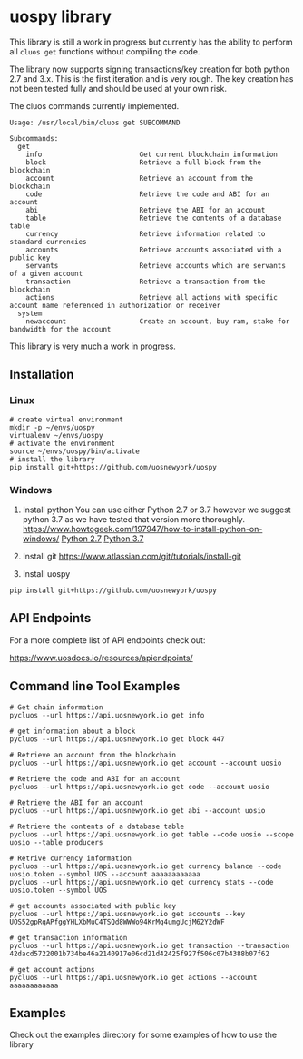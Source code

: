 # uospy library

This library is still a work in progress but currently has the ability to perform all `cluos get` functions without compiling the code.

The library now supports signing transactions/key creation for both python 2.7 and 3.x. This is the first iteration and is very rough. The key creation has not been tested fully and should be used at your own risk.

The cluos commands currently implemented.
```
Usage: /usr/local/bin/cluos get SUBCOMMAND

Subcommands:
  get
    info                        Get current blockchain information
    block                       Retrieve a full block from the blockchain
    account                     Retrieve an account from the blockchain
    code                        Retrieve the code and ABI for an account
    abi                         Retrieve the ABI for an account
    table                       Retrieve the contents of a database table
    currency                    Retrieve information related to standard currencies
    accounts                    Retrieve accounts associated with a public key
    servants                    Retrieve accounts which are servants of a given account
    transaction                 Retrieve a transaction from the blockchain
    actions                     Retrieve all actions with specific account name referenced in authorization or receiver
  system
    newaccount                  Create an account, buy ram, stake for bandwidth for the account
```

This library is very much a work in progress.

## Installation

### Linux
```
# create virtual environment
mkdir -p ~/envs/uospy
virtualenv ~/envs/uospy
# activate the environment
source ~/envs/uospy/bin/activate
# install the library
pip install git+https://github.com/uosnewyork/uospy
```

### Windows

1. Install python
You can use either Python 2.7 or 3.7 however we suggest python 3.7 as we have tested that version more thoroughly.
https://www.howtogeek.com/197947/how-to-install-python-on-windows/
[Python 2.7](https://www.python.org/downloads/release/python-2715/)
[Python 3.7](https://www.python.org/downloads/release/python-370/)

2. Install git
https://www.atlassian.com/git/tutorials/install-git

3. Install uospy
```
pip install git+https://github.com/uosnewyork/uospy
```

## API Endpoints
For a more complete list of API endpoints check out:

https://www.uosdocs.io/resources/apiendpoints/

## Command line Tool Examples
```
# Get chain information
pycluos --url https://api.uosnewyork.io get info

# get information about a block
pycluos --url https://api.uosnewyork.io get block 447

# Retrieve an account from the blockchain
pycluos --url https://api.uosnewyork.io get account --account uosio

# Retrieve the code and ABI for an account
pycluos --url https://api.uosnewyork.io get code --account uosio

# Retrieve the ABI for an account
pycluos --url https://api.uosnewyork.io get abi --account uosio

# Retrieve the contents of a database table
pycluos --url https://api.uosnewyork.io get table --code uosio --scope uosio --table producers

# Retrive currency information
pycluos --url https://api.uosnewyork.io get currency balance --code uosio.token --symbol UOS --account aaaaaaaaaaaa
pycluos --url https://api.uosnewyork.io get currency stats --code uosio.token --symbol UOS

# get accounts associated with public key
pycluos --url https://api.uosnewyork.io get accounts --key UOS52gpRqAPfggYHLXbMuC4TSQd8WWWo94KrMq4umgUcjM62Y2dWF

# get transaction information
pycluos --url https://api.uosnewyork.io get transaction --transaction 42dacd5722001b734be46a2140917e06cd21d42425f927f506c07b4388b07f62

# get account actions
pycluos --url https://api.uosnewyork.io get actions --account aaaaaaaaaaaa

```

## Examples

Check out the examples directory for some examples of how to use the library

